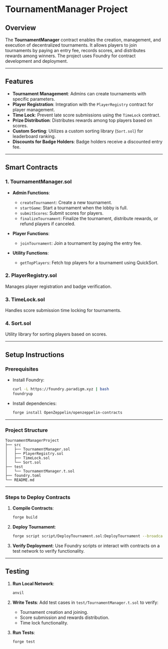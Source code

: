 # TournamentManager Project

## Overview
The **TournamentManager** contract enables the creation, management, and execution of decentralized tournaments. It allows players to join tournaments by paying an entry fee, records scores, and distributes rewards among winners. The project uses Foundry for contract development and deployment.

---

## Features
- **Tournament Management**: Admins can create tournaments with specific parameters.
- **Player Registration**: Integration with the `PlayerRegistry` contract for player management.
- **Time Lock**: Prevent late score submissions using the `TimeLock` contract.
- **Prize Distribution**: Distributes rewards among top players based on scores.
- **Custom Sorting**: Utilizes a custom sorting library (`Sort.sol`) for leaderboard ranking.
- **Discounts for Badge Holders**: Badge holders receive a discounted entry fee.

---

## Smart Contracts
### 1. **TournamentManager.sol**
- **Admin Functions**:
  - `createTournament`: Create a new tournament.
  - `startGame`: Start a tournament when the lobby is full.
  - `submitScores`: Submit scores for players.
  - `finalizeTournament`: Finalize the tournament, distribute rewards, or refund players if canceled.

- **Player Functions**:
  - `joinTournament`: Join a tournament by paying the entry fee.

- **Utility Functions**:
  - `getTopPlayers`: Fetch top players for a tournament using QuickSort.

### 2. **PlayerRegistry.sol**
Manages player registration and badge verification.

### 3. **TimeLock.sol**
Handles score submission time locking for tournaments.

### 4. **Sort.sol**
Utility library for sorting players based on scores.

---

## Setup Instructions

### Prerequisites
- Install Foundry:
  ```bash
  curl -L https://foundry.paradigm.xyz | bash
  foundryup
  ```
- Install dependencies:
  ```bash
  forge install OpenZeppelin/openzeppelin-contracts
  ```

---

### Project Structure
```
TournamentManagerProject
├── src
│   ├── TournamentManager.sol
│   ├── PlayerRegistry.sol
│   ├── TimeLock.sol
│   └── Sort.sol
├── test
│   └── TournamentManager.t.sol
├── foundry.toml
└── README.md
```

---

### Steps to Deploy Contracts

1. **Compile Contracts**:
   ```bash
   forge build
   ```

2. **Deploy Tournament**:
   ```bash
   forge script script/DeployTournament.sol:DeployTournament --broadcast --slow --rpc-url blastSepolia -vvv 
   ```

3. **Verify Deployment**:
   Use Foundry scripts or interact with contracts on a test network to verify functionality.

---

## Testing

1. **Run Local Network**:
   ```bash
   anvil
   ```

2. **Write Tests**:
   Add test cases in `test/TournamentManager.t.sol` to verify:
   - Tournament creation and joining.
   - Score submission and rewards distribution.
   - Time lock functionality.

3. **Run Tests**:
   ```bash
   forge test
   ```







